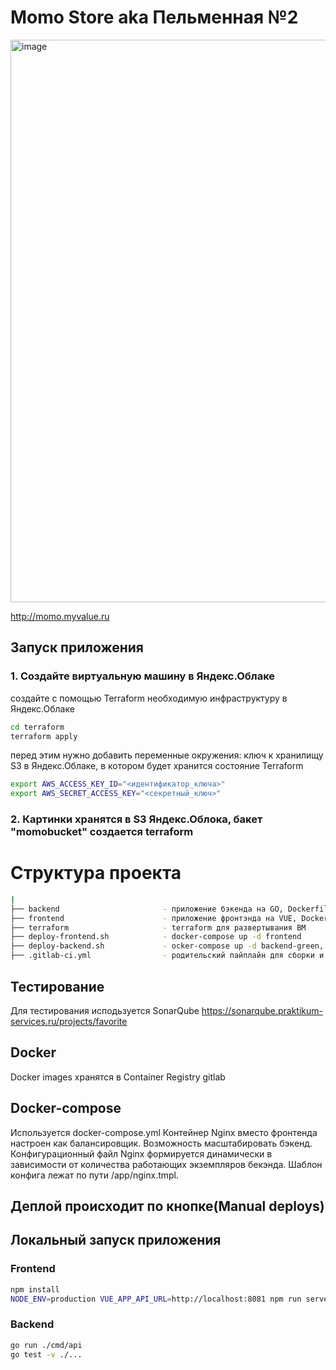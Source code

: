 # Momo Store aka Пельменная №2

<img width="900" alt="image" src="https://user-images.githubusercontent.com/9394918/167876466-2c530828-d658-4efe-9064-825626cc6db5.png">

http://momo.myvalue.ru

## Запуск приложения

### 1. Создайте виртуальную машину в Яндекс.Облаке

создайте с помощью Terraform необходимую инфраструктуру в Яндекс.Облаке
```bash
cd terraform
terraform apply
```

перед этим нужно добавить переменные окружения:
ключ к хранилищу S3 в Яндекс.Облаке, в котором будет хранится состояние Terraform
```bash
export AWS_ACCESS_KEY_ID="<идентификатор_ключа>"
export AWS_SECRET_ACCESS_KEY="<секретный_ключ>"
```

### 2. Картинки хранятся в S3 Яндекс.Облока, бакет "momobucket" создается terraform

# Структура проекта 

```bash
|
├── backend                       - приложение бэкенда на GO, Dockerfile, gitlab-ci.yml
├── frontend                      - приложение фронтэнда на VUE, Dockerfile, gitlab-ci.yml
├── terraform                     - terraform для развертывания BM
├── deploy-frontend.sh            - docker-compose up -d frontend
├── deploy-backend.sh             - ocker-compose up -d backend-green, backend-blue
├── .gitlab-ci.yml                - родительский пайплайн для сборки и релиза образов бэкенда и фронтенда в Container Registry
```

## Тестирование
Для тестирования исподьзуется
SonarQube
https://sonarqube.praktikum-services.ru/projects/favorite

## Docker
Docker images хранятся в Container Registry gitlab

## Docker-compose
Используется docker-compose.yml 
Контейнер Nginx вместо фронтенда настроен как балансировщик. 
Возможность масштабировать бэкенд.
Конфигурационный файл Nginx формируется динамически в зависимости от количества работающих экземпляров бекэнда. 
Шаблон конфига лежат по пути /app/nginx.tmpl.

## Деплой происходит по кнопке(Manual deploys)

## Локальный запуск приложения
### Frontend

```bash
npm install
NODE_ENV=production VUE_APP_API_URL=http://localhost:8081 npm run serve
```

### Backend

```bash
go run ./cmd/api
go test -v ./... 
```
